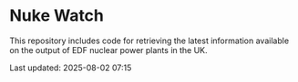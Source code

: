 # Nuke Watch

This repository includes code for retrieving the latest information available on the output of EDF nuclear power plants in the UK.

Last updated: 2025-08-02 07:15